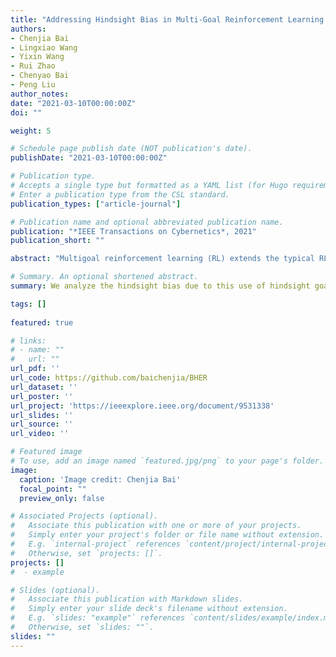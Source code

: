 ```yaml
---
title: "Addressing Hindsight Bias in Multi-Goal Reinforcement Learning."
authors:
- Chenjia Bai
- Lingxiao Wang
- Yixin Wang
- Rui Zhao
- Chenyao Bai
- Peng Liu
author_notes:
date: "2021-03-10T00:00:00Z"
doi: ""

weight: 5

# Schedule page publish date (NOT publication's date).
publishDate: "2021-03-10T00:00:00Z"

# Publication type.
# Accepts a single type but formatted as a YAML list (for Hugo requirements).
# Enter a publication type from the CSL standard.
publication_types: ["article-journal"]

# Publication name and optional abbreviated publication name.
publication: "*IEEE Transactions on Cybernetics*, 2021"
publication_short: ""

abstract: "Multigoal reinforcement learning (RL) extends the typical RL with goal-conditional value functions and policies. One efficient multigoal RL algorithm is the hindsight experience replay (HER). By treating a hindsight goal from failed experiences as the original goal, HER enables the agent to receive rewards frequently. However, a key assumption of HER is that the hindsight goals do not change the likelihood of the sampled transitions and trajectories used in training, which is not the fact according to our analysis. More specifically, we show that using hindsight goals changes such a likelihood and results in a biased learning objective for multigoal RL. We analyze the hindsight bias due to this use of hindsight goals and propose the bias-corrected HER (BHER), an efficient algorithm that corrects the hindsight bias in training. We further show that BHER outperforms several state-of-the-art multigoal RL approaches in challenging robotics tasks."

# Summary. An optional shortened abstract.
summary: We analyze the hindsight bias due to this use of hindsight goals and propose the bias-corrected HER (BHER), an efficient algorithm that corrects the hindsight bias in training.

tags: []
  
featured: true

# links:
# - name: ""
#   url: ""
url_pdf: ''
url_code: https://github.com/baichenjia/BHER
url_dataset: ''
url_poster: ''
url_project: 'https://ieeexplore.ieee.org/document/9531338'
url_slides: ''
url_source: ''
url_video: ''

# Featured image
# To use, add an image named `featured.jpg/png` to your page's folder. 
image:
  caption: 'Image credit: Chenjia Bai'
  focal_point: ""
  preview_only: false

# Associated Projects (optional).
#   Associate this publication with one or more of your projects.
#   Simply enter your project's folder or file name without extension.
#   E.g. `internal-project` references `content/project/internal-project/index.md`.
#   Otherwise, set `projects: []`.
projects: []
#  - example

# Slides (optional).
#   Associate this publication with Markdown slides.
#   Simply enter your slide deck's filename without extension.
#   E.g. `slides: "example"` references `content/slides/example/index.md`.
#   Otherwise, set `slides: ""`.
slides: ""
---
```

